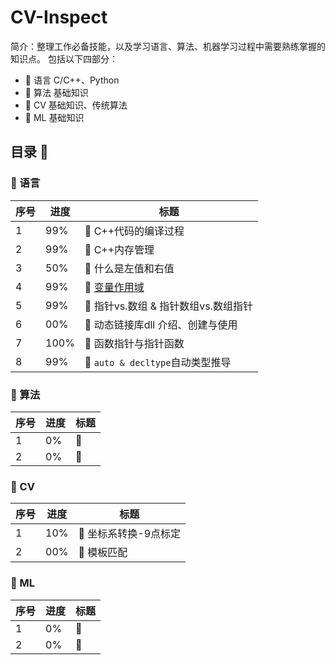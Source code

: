 # CV-Inspect
简介：整理工作必备技能，以及学习语言、算法、机器学习过程中需要熟练掌握的知识点。
包括以下四部分：
* 🐋 语言 C/C++、Python
* 🐼 算法 基础知识
* 🐘 CV 基础知识、传统算法
* 🦉 ML 基础知识
## 目录 🦊
### 🐋 语言
| 序号 | 进度 | 标题 |
| ---- | ---- | ---- |
| 1 | 99% | 🍎 C++代码的编译过程|
| 2 | 99% | 🍎 C++内存管理|
| 3 | 50% | 🍎 什么是左值和右值|
| 4 | 99% | 🍎 [变量作用域](https://github.com/Markel123/CV_Inspect/blob/main/C%2B%2B%20Language/%E5%8F%98%E9%87%8F%E4%BD%9C%E7%94%A8%E5%9F%9F.md)|
| 5 | 99% | 🍎 指针vs.数组 & 指针数组vs.数组指针|
| 6 | 00% | 🍎 动态链接库dll 介绍、创建与使用|
| 7 | 100% | 🍎 函数指针与指针函数|
| 8 | 99% | 🍎 `auto & decltype`自动类型推导|
### 🐼 算法
| 序号 | 进度 | 标题 |
| ---- | ---- | ---- |
| 1 | 0% | 🎍 |
| 2 | 0% | 🎍 |
### 🐘 CV
| 序号 | 进度 | 标题 |
| ---- | ---- | ---- |
| 1 | 10% | 🍉 坐标系转换-9点标定|
| 2 | 00% | 🍉 模板匹配|
### 🦉 ML
| 序号 | 进度 | 标题 |
| ---- | ---- | ---- |
| 1 | 0% | 🍇 |
| 2 | 0% | 🍇 |
